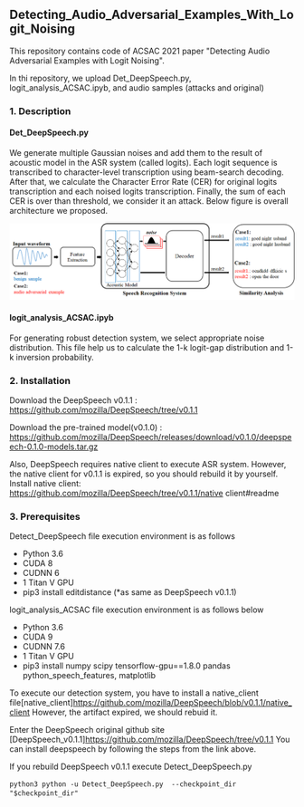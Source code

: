 ## Detecting_Audio_Adversarial_Examples_With_Logit_Noising

This repository contains code of ACSAC 2021 paper "Detecting Audio Adversarial Examples with Logit Noising".

In thi repository, we upload Det_DeepSpeech.py, logit_analysis_ACSAC.ipyb, and audio samples (attacks and original)


###  1. Description

#### Det_DeepSpeech.py

We generate multiple Gaussian noises and add them to the result of acoustic model in the ASR system (called logits). 
Each logit sequence is transcribed to character-level transcription using beam-search decoding. After that, we calculate the Character Error Rate (CER) for original logits transcription and each noised logits transcription. Finally, the sum of each CER is over than threshold, we consider it an attack. Below figure is overall architecture we proposed.

![ex_screenshot](./figs/logit_noising_architecture.png)

#### logit_analysis_ACSAC.ipyb

For generating robust detection system, we select appropriate noise distribution. 
This file help us to calculate the 1-k logit-gap distribution and 1-k inversion probability.

### 2. Installation

Download the DeepSpeech v0.1.1 :
https://github.com/mozilla/DeepSpeech/tree/v0.1.1

Download the pre-trained model(v0.1.0) :
https://github.com/mozilla/DeepSpeech/releases/download/v0.1.0/deepspeech-0.1.0-models.tar.gz

Also, DeepSpeech requires native client to execute ASR system. However, the
native client for v0.1.1 is expired, so you should rebuild it by yourself.
Install native client:
https://github.com/mozilla/DeepSpeech/tree/v0.1.1/native client#readme

### 3. Prerequisites

Detect_DeepSpeech file execution environment is as follows
* Python 3.6
* CUDA 8
* CUDNN 6
* 1 Titan V GPU
* pip3 install editdistance (*as same as DeepSpeech v0.1.1)

logit_analysis_ACSAC file execution environment is as follows below
* Python 3.6
* CUDA 9
* CUDNN 7.6
* 1 Titan V GPU
* pip3 install numpy scipy tensorflow-gpu==1.8.0 pandas python_speech_features, matplotlib


To execute our detection system, you have to install a native_client file[native_client]https://github.com/mozilla/DeepSpeech/blob/v0.1.1/native_client
However, the artifact expired, we should rebuid it. 

Enter the DeepSpeech original github site [DeepSpeech_v0.1.1]https://github.com/mozilla/DeepSpeech/tree/v0.1.1
You can install deepspeech by following the steps from the link above.

If you rebuild DeepSpeech v0.1.1 execute Detect_DeepSpeech.py
```
python3 python -u Detect_DeepSpeech.py  --checkpoint_dir "$checkpoint_dir" 
```
